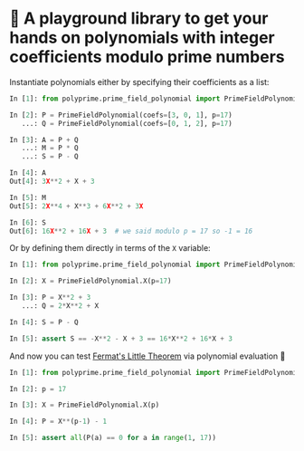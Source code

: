 # :teddy_bear: A playground library to get your hands on polynomials with integer coefficients modulo prime numbers

Instantiate polynomials either by specifying their coefficients as a list:

```py
In [1]: from polyprime.prime_field_polynomial import PrimeFieldPolynomial

In [2]: P = PrimeFieldPolynomial(coefs=[3, 0, 1], p=17)
   ...: Q = PrimeFieldPolynomial(coefs=[0, 1, 2], p=17)

In [3]: A = P + Q
   ...: M = P * Q
   ...: S = P - Q

In [4]: A
Out[4]: 3X**2 + X + 3

In [5]: M
Out[5]: 2X**4 + X**3 + 6X**2 + 3X

In [6]: S
Out[6]: 16X**2 + 16X + 3  # we said modulo p = 17 so -1 = 16
```

Or by defining them directly in terms of the `X` variable:

```py
In [1]: from polyprime.prime_field_polynomial import PrimeFieldPolynomial

In [2]: X = PrimeFieldPolynomial.X(p=17)

In [3]: P = X**2 + 3
   ...: Q = 2*X**2 + X

In [4]: S = P - Q

In [5]: assert S == -X**2 - X + 3 == 16*X**2 + 16*X + 3
```

And now you can test [Fermat's Little Theorem](https://en.wikipedia.org/wiki/Fermat%27s_little_theorem) via polynomial evaluation :rainbow:

```py
In [1]: from polyprime.prime_field_polynomial import PrimeFieldPolynomial

In [2]: p = 17

In [3]: X = PrimeFieldPolynomial.X(p)

In [4]: P = X**(p-1) - 1

In [5]: assert all(P(a) == 0 for a in range(1, 17))
```
